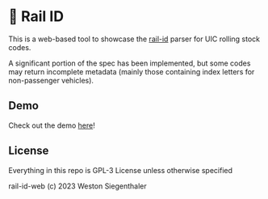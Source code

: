 # 🚊 Rail ID

This is a web-based tool to showcase the [rail-id](https://github.com/Wsiegenthaler/rail-id) parser for UIC rolling stock codes.

A significant portion of the spec has been implemented, but some codes may return incomplete metadata (mainly those containing index letters for non-passenger vehicles).

## Demo

Check out the demo [here](https://wsiegenthaler.github.io/rail-id-web)!

## License

Everything in this repo is GPL-3 License unless otherwise specified

rail-id-web (c) 2023 Weston Siegenthaler

